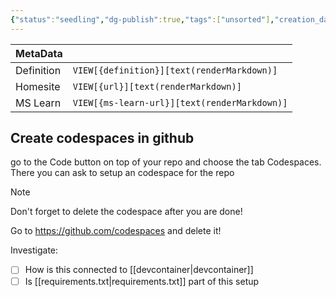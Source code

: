 ```yaml
---
{"status":"seedling","dg-publish":true,"tags":["unsorted"],"creation_date":"2024-05-10 08:37","definition":"undefined","ms-learn-url":"undefined","url":"undefined","aliases":null,"permalink":"/unsorted/codespaces/","dgPassFrontmatter":true}
---
```



| MetaData   |                                              |
| ---------- | -------------------------------------------- |
| Definition | `VIEW[{definition}][text(renderMarkdown)]`   |
| Homesite   | `VIEW[{url}][text(renderMarkdown)]`          |
| MS Learn   | `VIEW[{ms-learn-url}][text(renderMarkdown)]` |

## Create codespaces in github
go to the Code button on top of your repo and choose the tab Codespaces.
There you can ask to setup an codespace for the repo


> [!NOTE]
> Don't forget to delete the codespace after you are done!

Go to https://github.com/codespaces and delete it!

Investigate:

- [ ] How is this connected to [[devcontainer\|devcontainer]]
- [ ] Is [[requirements.txt\|requirements.txt]] part of this setup
